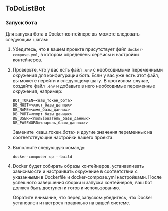 ## ToDoListBot

### Запуск бота

Для запуска бота в Docker-контейнере вы можете следовать следующим шагам:

1. Убедитесь, что в вашем проекте присутствует файл `docker-compose.yml`, в котором определены сервисы и настройки контейнеров.

2. Проверьте, что у вас есть файл `.env` с необходимыми переменными окружения для конфигурации бота. Если у вас уже есть этот файл, вы можете перейти к следующему шагу. В противном случае, создайте файл `.env` и добавьте в него необходимые переменные окружения, например:

   ```shell 
   BOT_TOKEN=<ваш_токен_бота>
   DB_HOST=<хост_базы_данных>
   DB_NAME=<имя_базы_данных>
   DB_PORT=<порт_базы_данных>
   DB_USER=<пользователь_базы_данных>
   DB_PASSWORD=<пароль_базы_данных>v
   ```
   Замените <ваш_токен_бота> и другие значения переменных на соответствующие настройки вашего проекта.

4. Выполните следующую команду:
   ```shell
   docker-composer up --build
   ```
6. Docker будет собирать образы контейнеров, устанавливать зависимости и настраивать окружение в соответствии с указанными в Dockerfile и docker-compose.yml настройками. После успешного завершения сборки и запуска контейнеров, ваш бот должен быть доступен и готов к использованию.
   
   Обратите внимание, что перед запуском убедитесь, что Docker установлен и настроен правильно на вашей системе.

